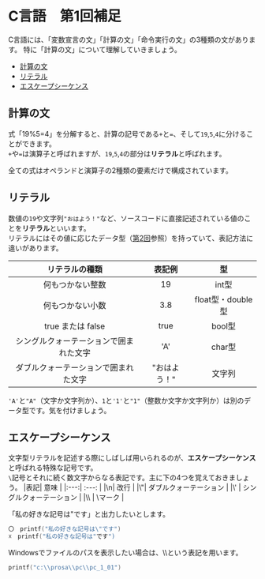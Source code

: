 # C言語　第1回補足
C言語には、「変数宣言の文」「計算の文」「命令実行の文」の3種類の文があります。
特に「計算の文」について理解していきましょう。

  - [計算の文](#計算の文)
  - [リテラル](#リテラル)
  - [エスケープシーケンス](#エスケープシーケンス)
  
## 計算の文 
式「19%5=4」を分解すると、計算の記号である`+`と`=`、そして`19`,`5`,`4`に分けることができます。  
`+`や`=`は演算子と呼ばれますが、`19`,`5`,`4`の部分は**リテラル**と呼ばれます。

全ての式はオペランドと演算子の2種類の要素だけで構成されています。

## リテラル
  
数値の`19`や文字列`"おはよう！"`など、ソースコードに直接記述されている値のことを**リテラル**といいます。  
リテラルにはその値に応じたデータ型（[第2回](pc_02.md)参照）を持っていて、表記方法に違いがあります。

|リテラルの種類| 表記例 | 型 |
|:---:| :---: | :---: |
|何もつかない整数| 19  |int型|
|何もつかない小数| 3.8 |float型・double型|
|true または false| true |bool型|
|シングルクォーテーションで囲まれた文字 | 'A' |char型|
|ダブルクォーテーションで囲まれた文字| "おはよう！" | 文字列 |

`'A'`と`"A"`（文字か文字列か）、`1`と`'1'`と`"1"`（整数か文字か文字列か）は別のデータ型です。気を付けましょう。
  
  ## エスケープシーケンス
文字型リテラルを記述する際にしばしば用いられるのが、**エスケープシーケンス**と呼ばれる特殊な記号です。  
`\`記号とそれに続く数文字からなる表記です。主に下の4つを覚えておきましょう。
|表記| 意味 | 
|:---:| :---: |
|\n| 改行 |
|\\"| ダブルクォーテーション |
|\\' | シングルクォーテーション |
|\\\ | \マーク |


「私の好きな記号は"です」と出力したいとします。 
``` C
〇　printf("私の好きな記号は\"です")
☓　printf("私の好きな記号は"です")
```

Windowsでファイルのパスを表示したい場合は、\\\という表記を用います。
``` C
printf("c:\\prosa\\pc\\pc_1_01")
```
